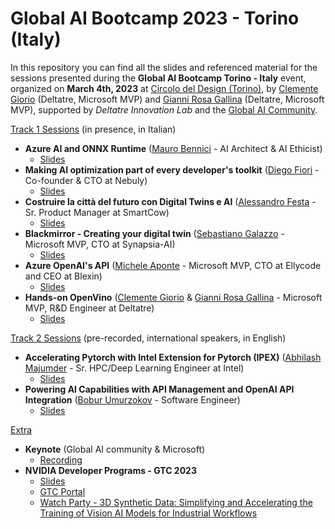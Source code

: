 # Global AI Bootcamp 2023 - Torino (Italy)

In this repository you can find all the slides and referenced material for the sessions presented during the **Global AI Bootcamp Torino - Italy** event, organized on **March 4th, 2023** at <a href="https://www.circolodeldesign.it/" target="_blank">Circolo del Design (Torino)</a>, by <a href="https://www.linkedin.com/in/clemente-giorio-03a61811/" target="_blank">Clemente Giorio</a> (Deltatre, Microsoft MVP)
and <a href="https://www.linkedin.com/in/gianni-rosa-gallina-b206a821/" target="_blank">Gianni Rosa Gallina</a> (Deltatre, Microsoft MVP), supported by *Deltatre Innovation Lab* and the <a href="https://globalai.community/bootcamp-2023/" target="_blank">Global AI Community</a>.

<u>Track 1 Sessions</u> (in presence, in Italian)

- **Azure AI and ONNX Runtime** (<a href="https://www.linkedin.com/in/maurobennici/" target="_blank">Mauro Bennici</a> - AI Architect & AI Ethicist)
    - [Slides](docs/Azure%20ML%20and%20ONNX.pdf)
    <!--- [Recording]()-->
- **Making AI optimization part of every developer's toolkit** (<a href="https://www.linkedin.com/in/diego-fiori-/" target="_blank">Diego Fiori</a> - Co-founder & CTO at Nebuly)
    - [Slides](docs/Making%20AI%20optimization%20part%20of%20every%20developer's%20toolkit.pdf)
    <!--- [Recording]()-->
- **Costruire la città del futuro con Digital Twins e AI** (<a href="https://www.linkedin.com/in/alefesta/" target="_blank">Alessandro Festa</a> - Sr. Product Manager at SmartCow)
    - [Slides](docs/Costruire%20la%20citt%C3%A0%20del%20futuro%20con%20Digital%20Twins%20e%20AI.pdf)
    <!--- [Recording]()-->
- **Blackmirror - Creating your digital twin** (<a href="https://www.linkedin.com/in/sebastianogalazzo/" target="_blank">Sebastiano Galazzo</a> - Microsoft MVP, CTO at Synapsia-AI)
    - [Slides](docs/Blackmirror%20-%20Creating%20your%20digital%20twin.pdf)
    <!--- [Recording]()-->
- **Azure OpenAI's API** (<a href="https://www.linkedin.com/in/apomic80/" target="_blank">Michele Aponte</a> - Microsoft MVP, CTO at Ellycode and CEO at Blexin)
    - [Slides]()
    <!--- [Recording]()-->
- **Hands-on OpenVino** (<a href="https://www.linkedin.com/in/clemente-giorio-03a61811/" target="_blank">Clemente Giorio</a> & <a href="https://www.linkedin.com/in/gianni-rosa-gallina-b206a821/" target="_blank">Gianni Rosa Gallina</a> - Microsoft MVP, R&D Engineer at Deltatre)
    - [Slides]()
    <!--- [Recording]()-->

<u>Track 2 Sessions</u> (pre-recorded, international speakers, in English)

- **Accelerating Pytorch with Intel Extension for Pytorch (IPEX)** (<a href="https://www.linkedin.com/in/abhilash-majumder-1aa7b9138/" target="_blank">Abhilash Majumder</a> - Sr. HPC/Deep Learning Engineer at Intel)
    - [Slides](docs/Accelerating%20Pytorch%20With%20IPEX.pdf)
    <!--- [Recording]()-->
- **Powering AI Capabilities with API Management and OpenAI API Integration** (<a href="https://www.linkedin.com/in/boburumurzokov/" target="_blank">Bobur Umurzokov</a> - Software Engineer)
    - [Slides](docs/Powering%20AI%20Capabilities%20with%20Apache%20APISIX%20and%20OpenAI%20API.pdf)
    <!--- [Recording]()-->

<u>Extra</u>

- **Keynote** (Global AI community & Microsoft)
  - [Recording](https://www.youtube.com/watch?v=D7_RN5Gc-RE)
- **NVIDIA Developer Programs - GTC 2023**
  - [Slides](docs/NVIDIA%20Developer%20Programs%20-%20GTC.pdf)
  - [GTC Portal](https://www.nvidia.com/gtc/?ncid=ref-dev-171762-Deltatre)
  - [Watch Party - 3D Synthetic Data: Simplifying and Accelerating the Training
of Vision AI Models for Industrial Workflows](https://www.nvidia.com/gtc/session-catalog/#/session/1675101400564001KYHO/?ncid=ref-dev-171762-Deltatre)
